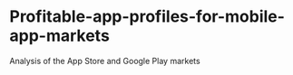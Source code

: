 # Profitable-app-profiles-for-mobile-app-markets
Analysis of the App Store and Google Play markets 
